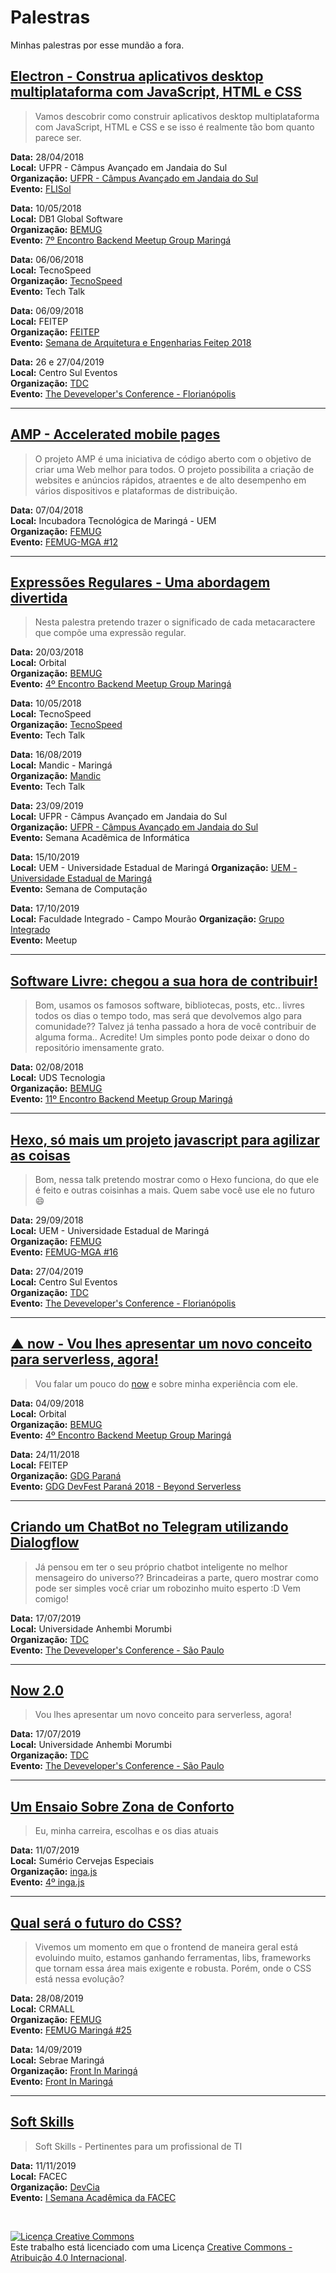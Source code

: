 # Palestras
Minhas palestras por esse mundão a fora.

[Electron - Construa aplicativos desktop multiplataforma com JavaScript, HTML e CSS](https://docs.google.com/presentation/d/16fBGVzqy7EtUTE7G8bFyp7h54yvIhQwiW_bh4TEb68k/edit?usp=sharing)
----

> Vamos descobrir como construir aplicativos desktop multiplataforma com JavaScript, HTML e CSS e se isso é realmente tão bom quanto parece ser.

**Data:**  28/04/2018  
**Local:** UFPR - Câmpus Avançado em Jandaia do Sul  
**Organização:** [UFPR - Câmpus Avançado em Jandaia do Sul](http://www.jandaiadosul.ufpr.br/)  
**Evento:** [FLISol](http://www.flisoljs.info/)

**Data:**  10/05/2018  
**Local:** DB1 Global Software  
**Organização:** [BEMUG](https://github.com/bemugmga)  
**Evento:** [7º Encontro Backend Meetup Group Maringá](https://www.meetup.com/pt-BR/developerparana/events/250133057/)

**Data:**  06/06/2018  
**Local:** TecnoSpeed  
**Organização:** [TecnoSpeed](http://tecnospeed.com.br)  
**Evento:** Tech Talk

**Data:**  06/09/2018  
**Local:** FEITEP  
**Organização:** [FEITEP](http://www.feitep.edu.br)  
**Evento:** [Semana de Arquitetura e Engenharias Feitep 2018](https://www.facebook.com/events/223131065002550/)

**Data:**  26 e 27/04/2019  
**Local:** Centro Sul Eventos  
**Organização:** [TDC](http://thedevconf.com.br)  
**Evento:** [The Deveveloper's Conference - Florianópolis](http://thedevconf.com.br/tdc/2019/florianopolis/trilhas)

---

[AMP - Accelerated mobile pages](https://docs.google.com/presentation/d/10N5rdemoXsjKjcJ_7BiTyFkNCSzWPSUX3vDW9ulY-BA/edit?usp=sharing)
----

> O projeto AMP é uma iniciativa de código aberto com o objetivo de criar uma Web melhor para todos. O projeto possibilita a criação de websites e anúncios rápidos, atraentes e de alto desempenho em vários dispositivos e plataformas de distribuição.

**Data:**  07/04/2018  
**Local:** Incubadora Tecnológica de Maringá - UEM  
**Organização:** [FEMUG](https://github.com/femugmga)  
**Evento:** [FEMUG-MGA #12](https://www.meetup.com/pt-BR/femugmga/events/249121506/)  

---

[Expressões Regulares - Uma abordagem divertida](https://docs.google.com/presentation/d/1AxvuDwH1kSBWzKF1a0lQ3myq5Tm8ZblQimirv8MzK_M/edit?usp=sharing)
----

> Nesta palestra pretendo trazer o significado de cada metacaractere que compõe uma expressão regular.

**Data:**  20/03/2018  
**Local:** Orbital  
**Organização:** [BEMUG](https://github.com/bemugmga)  
**Evento:** [4º Encontro Backend Meetup Group Maringá](https://www.meetup.com/pt-BR/developerparana/events/248627058/)

**Data:**  10/05/2018  
**Local:** TecnoSpeed  
**Organização:** [TecnoSpeed](http://tecnospeed.com.br)  
**Evento:** Tech Talk

**Data:**  16/08/2019  
**Local:** Mandic - Maringá  
**Organização:** [Mandic](https://www.mandic.com.br/)  
**Evento:** Tech Talk

**Data:**  23/09/2019  
**Local:** UFPR - Câmpus Avançado em Jandaia do Sul  
**Organização:** [UFPR - Câmpus Avançado em Jandaia do Sul](http://www.jandaiadosul.ufpr.br/)  
**Evento:** Semana Acadêmica de Informática

**Data:**  15/10/2019  
**Local:** UEM - Universidade Estadual de Maringá 
**Organização:** [UEM - Universidade Estadual de Maringá](http://www.uem.br/)  
**Evento:** Semana de Computação

**Data:**  17/10/2019  
**Local:** Faculdade Integrado - Campo Mourão 
**Organização:** [Grupo Integrado](https://www.grupointegrado.br/)  
**Evento:** Meetup

---

[Software Livre: chegou a sua hora de contribuir!](https://docs.google.com/presentation/d/14GJyMmO-uiFbhA4dCIKfUDkEqRk7GPNKrVtEoyukmO0/edit?usp=sharing)
----

> Bom, usamos os famosos software, bibliotecas, posts, etc.. livres todos os dias o tempo todo, mas será que devolvemos algo para comunidade?? Talvez já tenha passado a hora de você contribuir de alguma forma..
> Acredite!
> Um simples ponto pode deixar o dono do repositório imensamente grato.

**Data:**  02/08/2018  
**Local:** UDS Tecnologia  
**Organização:** [BEMUG](https://github.com/bemugmga)  
**Evento:** [11º Encontro Backend Meetup Group Maringá](https://www.meetup.com/pt-BR/developerparana/events/253306850/)

---

[Hexo, só mais um projeto javascript para agilizar as coisas](https://docs.google.com/presentation/d/15QyzJ1lD8TYPcKNEfBmIrDDhe_OsLTRJtV8TbQzfVrc/edit)
  ----

> Bom, nessa talk pretendo mostrar como o Hexo funciona, do que ele é feito e outras coisinhas a mais.
> Quem sabe você use ele no futuro 😄

**Data:**  29/09/2018  
**Local:** UEM - Universidade Estadual de Maringá  
**Organização:** [FEMUG](https://github.com/femugmga)  
**Evento:** [FEMUG-MGA #16](https://www.meetup.com/pt-BR/femugmga/events/254492028/)

**Data:**  27/04/2019  
**Local:** Centro Sul Eventos  
**Organização:** [TDC](http://thedevconf.com.br)  
**Evento:** [The Deveveloper's Conference - Florianópolis](http://thedevconf.com.br/tdc/2019/florianopolis/trilhas)

---

[▲ now - Vou lhes apresentar um novo conceito para serverless, agora!](https://docs.google.com/presentation/d/19wtuEkX2YGNlw5K0-gix5zmd_jHwMmR4x37gukVwVNg/edit?usp=sharing)
----

> Vou falar um pouco do [now](https://zeit.co/now) e sobre minha experiência com ele.

**Data:**  04/09/2018  
**Local:** Orbital  
**Organização:** [BEMUG](https://github.com/bemugmga)  
**Evento:** [4º Encontro Backend Meetup Group Maringá](https://www.meetup.com/pt-BR/developerparana/events/254979519/)

**Data:**  24/11/2018  
**Local:** FEITEP  
**Organização:** [GDG Paraná](https://www.facebook.com/gdgparana/)  
**Evento:** [GDG DevFest Paraná 2018 - Beyond Serverless](https://www.meetup.com/pt-BR/GDG-Maringa/events/251472656/)

---

[Criando um ChatBot no Telegram utilizando Dialogflow](https://docs.google.com/presentation/d/1AQqyJEm9SXbIQ_vPWJVmBB-hhvEvNFTYYrmcjskmVM4/edit)
----

> Já pensou em ter o seu próprio chatbot inteligente no melhor mensageiro do universo?? Brincadeiras a parte, quero mostrar como pode ser simples você criar um robozinho muito esperto :D Vem comigo!

**Data:**  17/07/2019  
**Local:** Universidade Anhembi Morumbi  
**Organização:** [TDC](http://thedevconf.com.br)  
**Evento:** [The Deveveloper's Conference - São Paulo](http://www.thedevelopersconference.com.br/tdc/2019/saopaulo/trilhas)

---

[Now 2.0](https://docs.google.com/presentation/d/1yL67-6agiEFVx0X4zMCP0DAhtK3-nsEqewrQ8fahBtA/edit#slide=id.p)
----

> Vou lhes apresentar um novo conceito para serverless, agora!

**Data:**  17/07/2019  
**Local:** Universidade Anhembi Morumbi  
**Organização:** [TDC](http://thedevconf.com.br)  
**Evento:** [The Deveveloper's Conference - São Paulo](http://www.thedevelopersconference.com.br/tdc/2019/saopaulo/trilhas)

---

[Um Ensaio Sobre Zona de Conforto](https://docs.google.com/presentation/d/1Z-OqS9JVhh5FDjfyzx7U2Cpb_FQKnbhTSvsQEhENAIY/edit?usp=sharing)
----

> Eu, minha carreira, escolhas e os dias atuais

**Data:**  11/07/2019  
**Local:** Sumério Cervejas Especiais  
**Organização:** [inga.js](https://github.com/inga-js)  
**Evento:** [4º inga.js](https://www.meetup.com/pt-BR/developerparana/events/262444389/)

---

[Qual será o futuro do CSS?](https://docs.google.com/presentation/d/1cIOe5aHdbKQ9b5dC6wOc-UP6627s7PqYdA-Fp2-0g8M/edit?usp=sharing)
----

> Vivemos um momento em que o frontend de maneira geral está evoluindo muito, estamos ganhando ferramentas, libs, frameworks que tornam essa área mais exigente e robusta. Porém, onde o CSS está nessa evolução?

**Data:**  28/08/2019  
**Local:** CRMALL  
**Organização:** [FEMUG](https://www.meetup.com/pt-BR/femugmga/)  
**Evento:** [FEMUG Maringá #25](https://www.meetup.com/pt-BR/femugmga/events/263551774/)

**Data:**  14/09/2019  
**Local:** Sebrae Maringá  
**Organização:** [Front In Maringá](https://frontin.maringa.br/)  
**Evento:** [Front In Maringá](https://www.meetup.com/pt-BR/developerparana/events/263071901/)

---

[Soft Skills](https://docs.google.com/presentation/d/1CxDr0ZX5tu0FYheKI6OifiWXUnFXGKtnaELxTOjCjts/edit?usp=sharing)
----

> Soft Skills - Pertinentes para um profissional de TI

**Data:**  11/11/2019  
**Local:** FACEC  
**Organização:** [DevCia](https://github.com/devcia)  
**Evento:** [I Semana Acadêmica da FACEC](https://faculdadefacec.edu.br/)  

<br>

<a rel="license" href="http://creativecommons.org/licenses/by/4.0/"><img alt="Licença Creative Commons" style="border-width:0" src="https://i.creativecommons.org/l/by/4.0/88x31.png" /></a><br />Este trabalho está licenciado com uma Licença <a rel="license" href="http://creativecommons.org/licenses/by/4.0/">Creative Commons - Atribuição  4.0 Internacional</a>.
